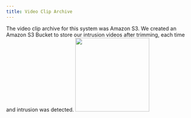 ```yaml
---
title: Video Clip Archive
---
```


The video clip archive for this system was Amazon S3.
We created an Amazon S3 Bucket to store our intrusion videos after trimming, each time and intrusion was detected.
<img src="/img/aws_s3.svg" width="200"/>